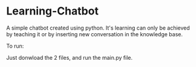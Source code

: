 # Learning-Chatbot
A simple chatbot created using python. It's learning can only be achieved by teaching it or by inserting new conversation in the knowledge base. 

To run:

Just donwload the 2 files, and run the main.py file.
